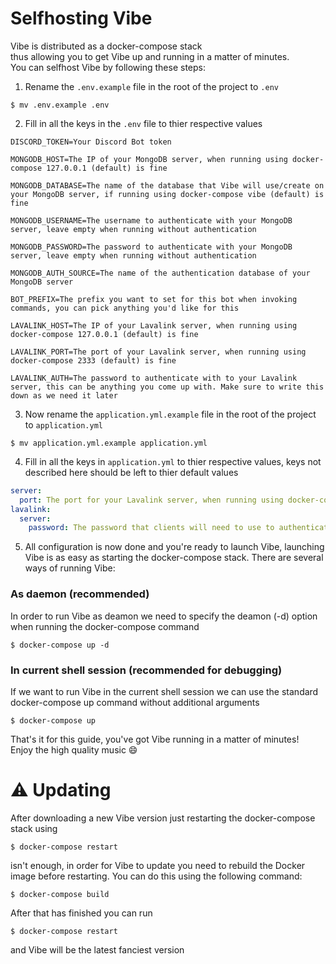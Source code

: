 # Selfhosting Vibe
Vibe is distributed as a docker-compose stack \
thus allowing you to get Vibe up and running in a matter of minutes. \
You can selfhost Vibe by following these steps:

1. Rename the `.env.example` file in the root of the project to `.env`
```shell
$ mv .env.example .env
```

2. Fill in all the keys in the `.env` file to thier respective values
```
DISCORD_TOKEN=Your Discord Bot token

MONGODB_HOST=The IP of your MongoDB server, when running using docker-compose 127.0.0.1 (default) is fine

MONGODB_DATABASE=The name of the database that Vibe will use/create on your MongoDB server, if running using docker-compose vibe (default) is fine

MONGODB_USERNAME=The username to authenticate with your MongoDB server, leave empty when running without authentication

MONGODB_PASSWORD=The password to authenticate with your MongoDB server, leave empty when running without authentication

MONGODB_AUTH_SOURCE=The name of the authentication database of your MongoDB server

BOT_PREFIX=The prefix you want to set for this bot when invoking commands, you can pick anything you'd like for this

LAVALINK_HOST=The IP of your Lavalink server, when running using docker-compose 127.0.0.1 (default) is fine

LAVALINK_PORT=The port of your Lavalink server, when running using docker-compose 2333 (default) is fine

LAVALINK_AUTH=The password to authenticate with to your Lavalink server, this can be anything you come up with. Make sure to write this down as we need it later
```

3. Now rename the `application.yml.example` file in the root of the project to `application.yml`
```shell
$ mv application.yml.example application.yml
```

4. Fill in all the keys in `application.yml` to thier respective values, keys not described here should be left to thier default values
```yml
server:
  port: The port for your Lavalink server, when running using docker-compose leave this to 2333 (default)
lavalink:
  server:
    password: The password that clients will need to use to authenticate to the Lavalink server, set this to the password you chose in step 2
```

5. All configuration is now done and you're ready to launch Vibe, launching Vibe is as easy as starting the docker-compose stack. There are several ways of running Vibe:

### As daemon (recommended)
In order to run Vibe as deamon we need to specify the deamon (-d) option when running the docker-compose command
```shell
$ docker-compose up -d
```

### In current shell session (recommended for debugging)
If we want to run Vibe in the current shell session we can use the standard docker-compose up command without additional arguments
```shell
$ docker-compose up
```

That's it for this guide, you've got Vibe running in a matter of minutes! \
Enjoy the high quality music :smile:

# :warning: Updating
After downloading a new Vibe version just restarting the docker-compose stack using
```shell
$ docker-compose restart
```
isn't enough, in order for Vibe to update you need to rebuild the Docker image before restarting. You can do this using the following command:
```shell
$ docker-compose build
```
After that has finished you can run
```shell
$ docker-compose restart
```
and Vibe will be the latest fanciest version